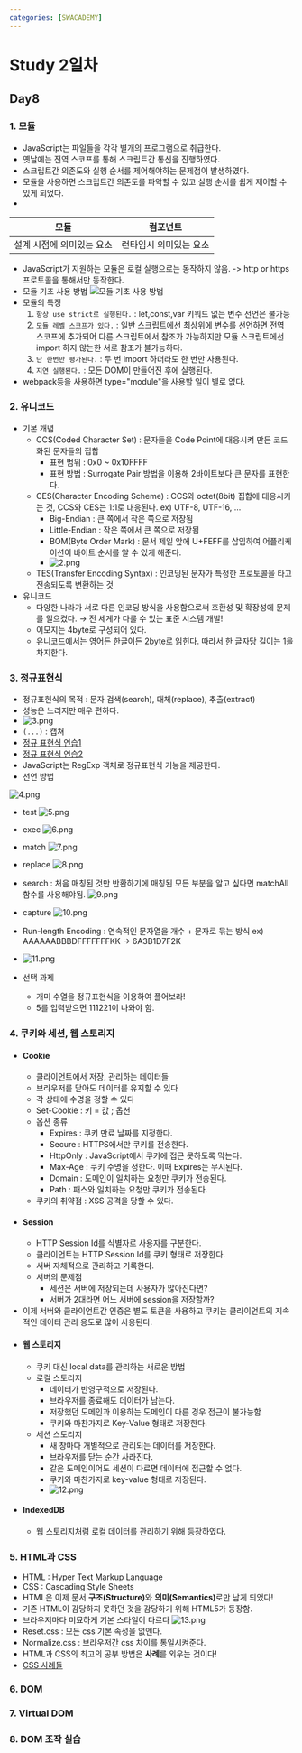 ```yaml
---
categories: [SWACADEMY]
---
```


# Study 2일차

## Day8

### 1. 모듈

- JavaScript는 파일들을 각각 별개의 프로그램으로 취급한다.
- 옛날에는 전역 스코프를 통해 스크립트간 통신을 진행하였다.
- 스크립트간 의존도와 실행 순서를 제어해야하는 문제점이 발생하였다.
- 모듈을 사용하면 스크립트간 의존도를 파악할 수 있고 실행 순서를 쉽게 제어할 수 있게 되었다.
-

|       모듈        |     컴포넌트      |
|:---------------:|:-------------:|
| 설계 시점에 의미있는 요소  | 런타임시 의미있는 요소  |

- JavaScript가 지원하는 모듈은 로컬 실행으로는 동작하지 않음. -> http or https 프로토콜을 통해서만 동작한다.
- 모듈 기초 사용 방법
  ![모듈 기초 사용 방법](/assets/images/2023/01/03/1.png)
- 모듈의 특징
  1. `항상 use strict로 실행된다.` : let,const,var 키워드 없는 변수 선언은 불가능
  2. `모듈 레벨 스코프가 있다.` : 일반 스크립트에선 최상위에 변수를 선언하면 전역 스코프에 추가되어 다른 스크립트에서 참조가 가능하지만 모듈 스크립트에선 import 하지 않는한 서로 참조가 불가능하다.
  3. `단 한번만 평가된다.` : 두 번 import 하더라도 한 번만 사용된다.
  4. `지연 실행된다.` : 모든 DOM이 만들어진 후에 실행된다.
- webpack등을 사용하면 type="module"을 사용할 일이 별로 없다.

### 2. 유니코드

- 기본 개념
  - CCS(Coded Character Set) : 문자들을 Code Point에 대응시켜 만든 코드화된 문자들의 집합
    - 표현 범위 : 0x0 ~ 0x10FFFF
    - 표현 방법 : Surrogate Pair 방법을 이용해 2바이트보다 큰 문자를 표현한다.
  - CES(Character Encoding Scheme) : CCS와 octet(8bit) 집합에 대응시키는 것, CCS와 CES는 1:1로 대응된다. ex) UTF-8, UTF-16, ...
    - Big-Endian : 큰 쪽에서 작은 쪽으로 저장됨
    - Little-Endian : 작은 쪽에서 큰 쪽으로 저장됨
    - BOM(Byte Order Mark) : 문서 제일 앞에 U+FEFF를 삽입하여 어플리케이션이 바이트 순서를 알 수 있게 해준다.
    - ![2.png](/assets/images/2023/01/03/2.png)
  - TES(Transfer Encoding Syntax) : 인코딩된 문자가 특정한 프로토콜을 타고 전송되도록 변환하는 것
- 유니코드
  - 다양한 나라가 서로 다른 인코딩 방식을 사용함으로써 호환성 및 확장성에 문제를 일으켰다. &rightarrow; 전 세계가 다룰 수 있는 표준 시스템 개발!
  - 이모지는 4byte로 구성되어 있다.
  - 유니코드에서는 영어든 한글이든 2byte로 읽힌다. 따라서 한 글자당 길이는 1을 차지한다.

### 3. 정규표현식

- 정규표현식의 목적 : 문자 검색(search), 대체(replace), 추출(extract)
- 성능은 느리지만 매우 편하다.
- ![3.png](/assets/images/2023/01/03/3.png)
- `(...)` : 캡쳐
- [정규 표현식 연습1](https://regexone.com/)
- [정규 표현식 연습2](https://alf.nu/RegexGolf/)
- JavaScript는 RegExp 객체로 정규표현식 기능을 제공한다.
- 선언 방법

![4.png](/assets/images/2023/01/03/4.png)
- test
![5.png](/assets/images/2023/01/03/5.png)
- exec
![6.png](/assets/images/2023/01/03/6.png)
- match
![7.png](/assets/images/2023/01/03/7.png)
- replace
![8.png](/assets/images/2023/01/03/8.png)
- search : 처음 매칭된 것만 반환하기에 매칭된 모든 부분을 알고 싶다면 matchAll함수를 사용해야됨.
![9.png](/assets/images/2023/01/03/9.png)
- capture
![10.png](/assets/images/2023/01/03/10.png)
- Run-length Encoding : 연속적인 문자열을 개수 + 문자로 묶는 방식 ex) AAAAAABBBDFFFFFFFKK &rarr; 6A3B1D7F2K
- ![11.png](/assets/images/2023/01/03/11.png)

- 선택 과제
  - 개미 수열을 정규표현식을 이용하여 풀어보라! 
  - 5를 입력받으면 111221이 나와야 함.

### 4. 쿠키와 세션, 웹 스토리지

- #### Cookie 
  - 클라이언트에서 저장, 관리하는 데이터들
  - 브라우저를 닫아도 데이터를 유지할 수 있다
  - 각 상태에 수명을 정할 수 있다
  - Set-Cookie : 키 = 값 ; 옵션
  - 옵션 종류
    - Expires : 쿠키 만료 날짜를 지정한다.
    - Secure : HTTPS에서만 쿠키를 전송한다.
    - HttpOnly : JavaScript에서 쿠키에 접근 못하도록 막는다.
    - Max-Age : 쿠키 수명을 정한다. 이때 Expires는 무시된다.
    - Domain : 도메인이 일치하는 요청만 쿠키가 전송된다.
    - Path : 패스와 일치하는 요청만 쿠키가 전송된다.
  - 쿠키의 취약점 : XSS 공격을 당할 수 있다.
- #### Session
  - HTTP Session Id를 식별자로 사용자를 구분한다.
  - 클라이언트는 HTTP Session Id를 쿠키 형태로 저장한다.
  - 서버 자체적으로 관리하고 기록한다.
  - 서버의 문제점
    - 세션은 서버에 저장되는데 사용자가 많아진다면?
    - 서버가 2대라면 어느 서버에 session을 저장할까?
- 이제 서버와 클라이언트간 인증은 별도 토큰을 사용하고 쿠키는 클라이언트의 지속적인 데이터 관리 용도로 많이 사용된다.
- #### 웹 스토리지
  - 쿠키 대신 local data를 관리하는 새로운 방법
  - 로컬 스토리지
    - 데이터가 반영구적으로 저장된다.
    - 브라우저를 종료해도 데이터가 남는다.
    - 저장했던 도메인과 이용하는 도메인이 다른 경우 접근이 불가능함
    - 쿠키와 마찬가지로 Key-Value 형태로 저장한다.
  - 세션 스토리지
    - 새 창마다 개별적으로 관리되는 데이터를 저장한다.
    - 브라우저를 닫는 순간 사라진다.
    - 같은 도메인이어도 세션이 다르면 데이터에 접근할 수 없다.
    - 쿠키와 마찬가지로 key-value 형태로 저장된다.
    - ![12.png](/assets/images/2023/01/03/12.png)
- #### IndexedDB
  - 웹 스토리지처럼 로컬 데이터를 관리하기 위해 등장하였다.

### 5. HTML과 CSS

- HTML : Hyper Text Markup Language
- CSS : Cascading Style Sheets
- HTML은 이제 문서 <strong>구조(Structure)</strong>와 <strong>의미(Semantics)</strong>로만 남게 되었다!
- 기존 HTML이 감당하지 못하던 것을 감당하기 위해 HTML5가 등장함.
- 브라우저마다 미묘하게 기본 스타일이 다르다
![13.png](/assets/images/2023/01/03/13.png)
- Reset.css : 모든 css 기본 속성을 없앤다.
- Normalize.css : 브라우저간 css 차이를 통일시켜준다.
- HTML과 CSS의 최고의 공부 방법은 **사례**를 외우는 것이다!
- [CSS 사례들](https://codepen.io/)

### 6. DOM

### 7. Virtual DOM

### 8. DOM 조작 실습